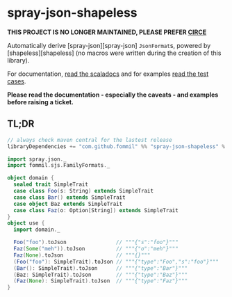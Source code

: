 # spray-json-shapeless

**THIS PROJECT IS NO LONGER MAINTAINED, PLEASE PREFER [CIRCE](https://github.com/circe/circe)**

Automatically derive [spray-json][spray-json] `JsonFormat`s, powered by [shapeless][shapeless] (no macros were written during the creation of this library).

For documentation, [read the scaladocs](src/main/scala/fommil/sjs/FamilyFormats.scala) and for examples [read the test cases](src/test/scala/fommil/sjs/FamilyFormatsSpec.scala).

**Please read the documentation - especially the caveats - and examples before raising a ticket.**

## TL;DR

```scala
// always check maven central for the lastest release
libraryDependencies += "com.github.fommil" %% "spray-json-shapeless" % "1.4.0"
```

```scala
import spray.json._
import fommil.sjs.FamilyFormats._

object domain {
  sealed trait SimpleTrait
  case class Foo(s: String) extends SimpleTrait
  case class Bar() extends SimpleTrait
  case object Baz extends SimpleTrait
  case class Faz(o: Option[String]) extends SimpleTrait
}
object use {
  import domain._

  Foo("foo").toJson                // """{"s":"foo"}"""
  Faz(Some("meh")).toJson          // """{"o":"meh"}"""
  Faz(None).toJson                 // """{}"""
  (Foo("foo"): SimpleTrait).toJson // """{"type":"Foo","s":"foo"}"""
  (Bar(): SimpleTrait).toJson      // """{"type":"Bar"}"""
  (Baz: SimpleTrait).toJson        // """{"type":"Baz"}"""
  (Faz(None): SimpleTrait).toJson  // """{"type":"Faz"}"""
}
```
